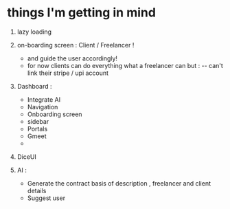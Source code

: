 # things I'm getting in mind 
1. lazy loading 
2. on-boarding screen : Client / Freelancer ! 
    - and guide the user accordingly! 
    - for now clients can do everything what a freelancer can but : 
            -- can't link their stripe / upi account 

3. Dashboard : 
    - Integrate AI 
    - Navigation 
    - Onboarding screen 
    - sidebar 
    - Portals 
    - Gmeet 
    - 

4. DiceUI 

5. AI : 
    - Generate the contract basis of description , freelancer and client details 
    - Suggest user 